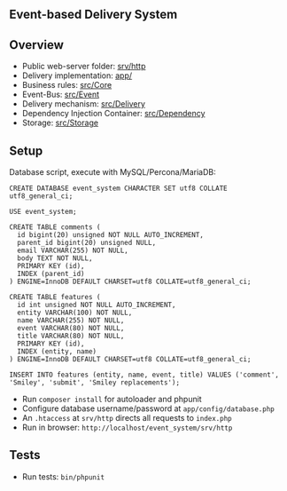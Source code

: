 Event-based Delivery System
---

## Overview

- Public web-server folder: [srv/http](./srv/http)
- Delivery implementation: [app/](./app)
- Business rules: [src/Core](./src/Core)
- Event-Bus: [src/Event](./src/Event)
- Delivery mechanism: [src/Delivery](./src/Delivery)
- Dependency Injection Container: [src/Dependency](./src/Dependency)
- Storage: [src/Storage](./src/Storage)

## Setup
Database script, execute with MySQL/Percona/MariaDB:
```
CREATE DATABASE event_system CHARACTER SET utf8 COLLATE utf8_general_ci;

USE event_system;

CREATE TABLE comments (
  id bigint(20) unsigned NOT NULL AUTO_INCREMENT,
  parent_id bigint(20) unsigned NULL,
  email VARCHAR(255) NOT NULL,
  body TEXT NOT NULL,
  PRIMARY KEY (id),
  INDEX (parent_id)
) ENGINE=InnoDB DEFAULT CHARSET=utf8 COLLATE=utf8_general_ci;

CREATE TABLE features (
  id int unsigned NOT NULL AUTO_INCREMENT,
  entity VARCHAR(100) NOT NULL,
  name VARCHAR(255) NOT NULL,
  event VARCHAR(80) NOT NULL,
  title VARCHAR(80) NOT NULL,
  PRIMARY KEY (id),
  INDEX (entity, name)
) ENGINE=InnoDB DEFAULT CHARSET=utf8 COLLATE=utf8_general_ci;

INSERT INTO features (entity, name, event, title) VALUES ('comment', 'Smiley', 'submit', 'Smiley replacements');
```

- Run `composer install` for autoloader and phpunit
- Configure database username/password at `app/config/database.php`
- An `.htaccess` at `srv/http` directs all requests to `index.php`
- Run in browser: `http://localhost/event_system/srv/http`

## Tests
- Run tests: `bin/phpunit`

